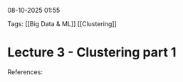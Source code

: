  08-10-2025 01:55

Tags: [[Big Data & ML]] [[Clustering]]
# **Lecture 3 - Clustering part 1**



References: